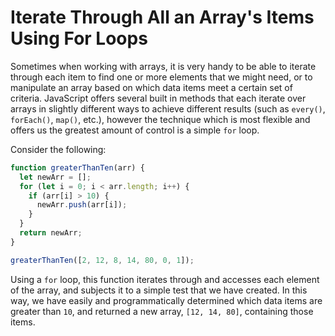 # Iterate Through All an Array's Items Using For Loops
Sometimes when working with arrays, it is very handy to be able to iterate through each item to find one or more elements that we might need, or to manipulate an array based on which data items meet a certain set of criteria. JavaScript offers several built in methods that each iterate over arrays in slightly different ways to achieve different results (such as ```every()```, ```forEach()```, ```map()```, etc.), however the technique which is most flexible and offers us the greatest amount of control is a simple ```for``` loop.

Consider the following:
```javascript
function greaterThanTen(arr) {
  let newArr = [];
  for (let i = 0; i < arr.length; i++) {
    if (arr[i] > 10) {
      newArr.push(arr[i]);
    }
  }
  return newArr;
}

greaterThanTen([2, 12, 8, 14, 80, 0, 1]);
```
Using a ```for``` loop, this function iterates through and accesses each element of the array, and subjects it to a simple test that we have created. In this way, we have easily and programmatically determined which data items are greater than ```10```, and returned a new array, ```[12, 14, 80]```, containing those items.
